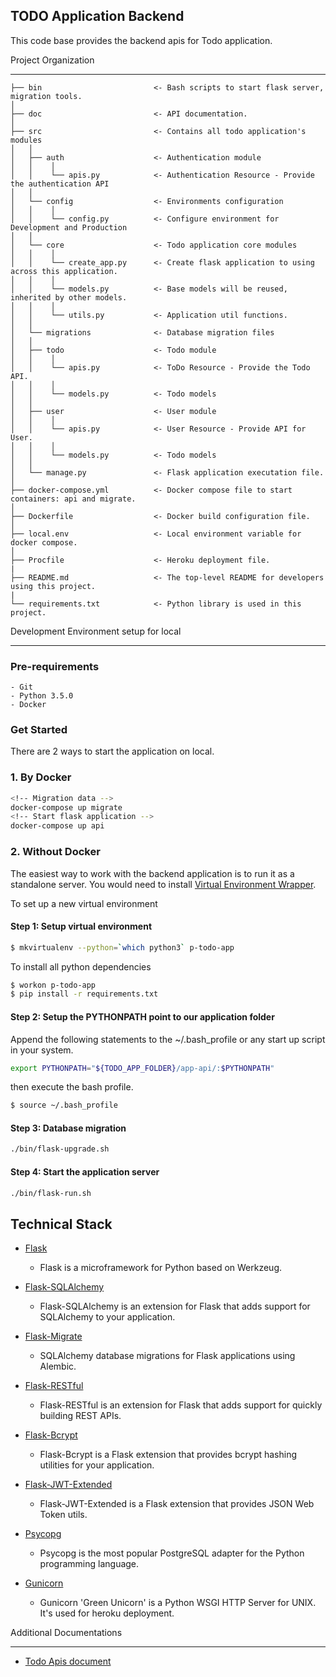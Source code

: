 ## TODO Application Backend

This code base provides the backend apis for Todo application.

Project Organization

------------
    ├── bin                         <- Bash scripts to start flask server, migration tools.
    │
    ├── doc                         <- API documentation.
    │
    ├── src                         <- Contains all todo application's modules
    │   │
    │   ├── auth                    <- Authentication module
    │   │    │
    │   │    └── apis.py            <- Authentication Resource - Provide the authentication API
    │   │
    │   └── config                  <- Environments configuration
    │   │    │
    │   │    └── config.py          <- Configure environment for Development and Production
    │   │
    │   └── core                    <- Todo application core modules
    │   │    │
    │   │    └── create_app.py      <- Create flask application to using across this application.
    │   │    │
    │   │    └── models.py          <- Base models will be reused, inherited by other models.
    │   │    │
    │   │    └── utils.py           <- Application util functions.
    │   │
    │   └── migrations              <- Database migration files
    │   │
    │   ├── todo                    <- Todo module
    │   │    │
    │   │    └── apis.py            <- ToDo Resource - Provide the Todo API.
    │   │    │
    │   │    └── models.py          <- Todo models
    │   │
    │   ├── user                    <- User module
    │   │    │
    │   │    └── apis.py            <- User Resource - Provide API for User.
    │   │    │
    │   │    └── models.py          <- Todo models
    │   │
    │   └── manage.py               <- Flask application executation file.
    │
    ├── docker-compose.yml          <- Docker compose file to start containers: api and migrate.
    │
    ├── Dockerfile                  <- Docker build configuration file.
    │
    ├── local.env                   <- Local environment variable for docker compose.
    │
    ├── Procfile                    <- Heroku deployment file.
    |
    ├── README.md                   <- The top-level README for developers using this project.
    |
    └── requirements.txt            <- Python library is used in this project.

Development Environment setup for local

------------

### Pre-requirements

    - Git
    - Python 3.5.0
    - Docker

### Get Started

There are 2 ways to start the application on local.

### 1. By Docker

```bash
<!-- Migration data -->
docker-compose up migrate
<!-- Start flask application -->
docker-compose up api
```

### 2. Without Docker

The easiest way to work with the backend application is to run it as a standalone server.
You would need to install [Virtual Environment Wrapper](https://virtualenvwrapper.readthedocs.io).

To set up a new virtual environment

#### Step 1: Setup virtual environment

```bash
$ mkvirtualenv --python=`which python3` p-todo-app
```

To install all python dependencies

```bash
$ workon p-todo-app
$ pip install -r requirements.txt
```

#### Step 2: Setup the PYTHONPATH point to our application folder

Append the following statements to the ~/.bash_profile or any start up script in your system.

```bash
export PYTHONPATH="${TODO_APP_FOLDER}/app-api/:$PYTHONPATH"
```

then execute the bash profile.

```bash
$ source ~/.bash_profile
```

#### Step 3: Database migration

```bash
./bin/flask-upgrade.sh
```

#### Step 4: Start the application server

```bash
./bin/flask-run.sh
```

Technical Stack
------------

* [Flask](http://flask.pocoo.org)
  * Flask is a microframework for Python based on Werkzeug.

* [Flask-SQLAlchemy](http://flask-sqlalchemy.pocoo.org/2.3/)
  * Flask-SQLAlchemy is an extension for Flask that adds support for SQLAlchemy to your application.

* [Flask-Migrate](https://github.com/miguelgrinberg/Flask-Migrate)
  * SQLAlchemy database migrations for Flask applications using Alembic.

* [Flask-RESTful](https://flask-restful.readthedocs.io/en/latest/)
  * Flask-RESTful is an extension for Flask that adds support for quickly building REST APIs.

* [Flask-Bcrypt](https://flask-bcrypt.readthedocs.io/en/latest/)
  * Flask-Bcrypt is a Flask extension that provides bcrypt hashing utilities for your application.

* [Flask-JWT-Extended](https://flask-jwt-extended.readthedocs.io/)
  * Flask-JWT-Extended is a Flask extension that provides JSON Web Token utils.

* [Psycopg](http://initd.org/psycopg/)
  * Psycopg is the most popular PostgreSQL adapter for the Python programming language.

* [Gunicorn](https://gunicorn.org/)
  * Gunicorn 'Green Unicorn' is a Python WSGI HTTP Server for UNIX. It's used for heroku deployment.

Additional Documentations

------------

* [Todo Apis document](doc/index.md)
